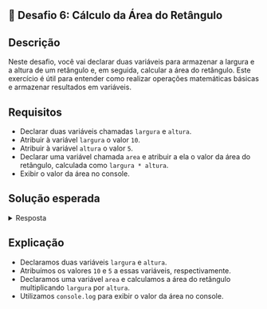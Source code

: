 ## 📝 Desafio 6: Cálculo da Área do Retângulo

## Descrição

Neste desafio, você vai declarar duas variáveis para armazenar a largura e a altura de um retângulo e, em seguida, calcular a área do retângulo. Este exercício é útil para entender como realizar operações matemáticas básicas e armazenar resultados em variáveis.

## Requisitos

- Declarar duas variáveis chamadas `largura` e `altura`.
- Atribuir à variável `largura` o valor `10`.
- Atribuir à variável `altura` o valor `5`.
- Declarar uma variável chamada `area` e atribuir a ela o valor da área do retângulo, calculada como `largura * altura`.
- Exibir o valor da área no console.

## Solução esperada

<details>
    <summary>Resposta</summary>

```javascript
let largura = 10
let altura = 5
let area = largura * altura

console.log("A área do retângulo é: " + area)
```

</details>

## Explicação

- Declaramos duas variáveis `largura` e `altura`.
- Atribuímos os valores `10` e `5` a essas variáveis, respectivamente.
- Declaramos uma variável `area` e calculamos a área do retângulo multiplicando `largura` por `altura`.
- Utilizamos `console.log` para exibir o valor da área no console.
